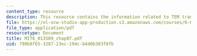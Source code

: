 ```yaml
---
content_type: resource
description: This resource contains the information related to TEM transmission lines.
file: https://ol-ocw-studio-app-production.s3.amazonaws.com/courses/6-013-electromagnetics-and-applications-spring-2009/790b8f65328723ec194cb440b303f8fb_MIT6_013S09_chap07.pdf
file_type: application/pdf
resourcetype: Document
title: MIT6_013S09_chap07.pdf
uid: 790b8f65-3287-23ec-194c-b440b303f8fb
---
```

